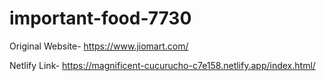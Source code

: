 # important-food-7730

Original Website- https://www.jiomart.com/

Netlify Link- https://magnificent-cucurucho-c7e158.netlify.app/index.html/
